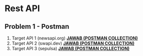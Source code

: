 # Rest API
## Problem 1  - Postman
1. Target API 1 (newsapi.org)
**[JAWAB (POSTMAN COLLECTION)](./Newsapi.postman_collection.json)**
2. Target API 2 (swapi.dev)
**[JAWAB (POSTMAN COLLECTION)](./Swapi.postman_collection.json)**
1. Target API 3 (sepulsa)
**[JAWAB (POSTMAN COLLECTION)](./Sepulsa.postman_collection.json)**